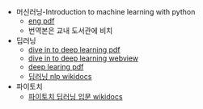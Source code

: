 
- 머신러닝-Introduction to machine learning with python
	- [eng pdf](https://drive.google.com/file/d/1mm95uBX5r0o07FKODav9haXxifDBiYvn/view?usp=sharing)
	- 번역본은 교내 도서관에 비치
- 딥러닝
	- [dive in to deep learning pdf](https://drive.google.com/file/d/1Lq48jQXHBALBhOrZthExPc-IOQ_SORVI/view?usp=sharing)
	- [dive in to deep learning webview](https://d2l.ai/)
	- [deep learing pdf](https://drive.google.com/file/d/1nnzlM6ggPl0q6FCTybaLWNhfA9indGA3/view?usp=sharing)
	- [딥러닝 nlp wikidocs](https://wikidocs.net/book/2155)
- 파이토치
	- [파이토치 딥러닝 입문 wikidocs](https://wikidocs.net/book/2788)